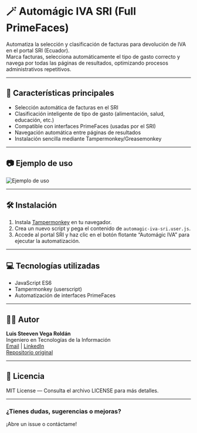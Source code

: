 # 🪄 Automágic IVA SRI (Full PrimeFaces)

Automatiza la selección y clasificación de facturas para devolución de IVA en el portal SRI (Ecuador).  
Marca facturas, selecciona automáticamente el tipo de gasto correcto y navega por todas las páginas de resultados, optimizando procesos administrativos repetitivos.

---

## 🚀 Características principales

- Selección automática de facturas en el SRI
- Clasificación inteligente de tipo de gasto (alimentación, salud, educación, etc.)
- Compatible con interfaces PrimeFaces (usadas por el SRI)
- Navegación automática entre páginas de resultados
- Instalación sencilla mediante Tampermonkey/Greasemonkey

---

## 📷 Ejemplo de uso

![Ejemplo de uso](ruta/a/tu/captura1.png)  

---

## 🛠️ Instalación

1. Instala [Tampermonkey](https://www.tampermonkey.net/) en tu navegador.
2. Crea un nuevo script y pega el contenido de `automagic-iva-sri.user.js`.
3. Accede al portal SRI y haz clic en el botón flotante “Automágic IVA” para ejecutar la automatización.

---

## 💻 Tecnologías utilizadas

- JavaScript ES6
- Tampermonkey (userscript)
- Automatización de interfaces PrimeFaces

---

## 👨‍💻 Autor

**Luis Steeven Vega Roldán**  
Ingeniero en Tecnologías de la Información  
[Email](mailto:vegaluis200026@gmail.com) | [LinkedIn](https://www.linkedin.com/in/luis-vega-baa838324)  
[Repositorio original](https://github.com/LuisS26/automagic-iva-sri)

---

## 📄 Licencia

MIT License — Consulta el archivo LICENSE para más detalles.

---

### ¿Tienes dudas, sugerencias o mejoras?  
¡Abre un issue o contáctame!

